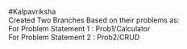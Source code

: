#Kalpavriksha
<br/>
Created Two Branches Based on their problems as: <br/>
For Problem Statement 1 : Prob1/Calculator  <br/>
For Problem Statement 2 : Prob2/CRUD
